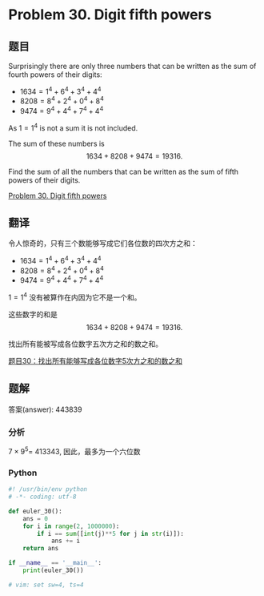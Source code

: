 Problem 30. Digit fifth powers
==================================

## 题目

Surprisingly there are only three numbers that can be written as the sum of fourth powers of their digits:

+ $1634 = 1^4 + 6^4 + 3^4 + 4^4$
+ $8208 = 8^4 + 2^4 + 0^4 + 8^4$
+ $9474 = 9^4 + 4^4 + 7^4 + 4^4$

As $1 = 1^4$ is not a sum it is not included.

The sum of these numbers is $$1634 + 8208 + 9474 = 19316.$$

Find the sum of all the numbers that can be written as the sum of fifth powers of their digits.

[Problem 30. Digit fifth powers](https://projecteuler.net/problem=30 "Problem 30")

## 翻译

令人惊奇的，只有三个数能够写成它们各位数的四次方之和：

+ $1634 = 1^4 + 6^4 + 3^4 + 4^4$
+ $8208 = 8^4 + 2^4 + 0^4 + 8^4$
+ $9474 = 9^4 + 4^4 + 7^4 + 4^4$

$1 = 1^4$ 没有被算作在内因为它不是一个和。

这些数字的和是 $$1634 + 8208 + 9474 = 19316.$$

找出所有能被写成各位数字五次方之和的数之和。

[题目30：找出所有能够写成各位数字5次方之和的数之和](http://pe.spiritzhang.com/index.php/2011-05-11-09-44-54/31-305 "题目30")

## 题解

答案(answer): 443839

### 分析

$7 \times 9^5$= 413343, 因此，最多为一个六位数

### Python

~~~python
#! /usr/bin/env python
# -*- coding: utf-8

def euler_30():
    ans = 0
    for i in range(2, 1000000):
        if i == sum([int(j)**5 for j in str(i)]):
            ans += i
    return ans

if __name__ == '__main__':
    print(euler_30())

# vim: set sw=4, ts=4
~~~

